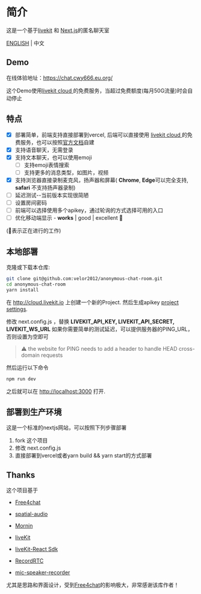 # 简介
这是一个基于[livekit](https://livekit.io/) 和 [Next.js](https://nextjs.org/)的匿名聊天室

[ENGLISH](./README.md) | 中文

## Demo

在线体验地址：<https://chat.cwy666.eu.org/>

这个Demo使用[livekit cloud ](https://cloud.livekit.io) 的免费服务，当超过免费额度(每月50G流量)时会自动停止

## 特点
- [x] 部署简单，前端支持直接部署到vercel, 后端可以直接使用  [livekit cloud ](https://cloud.livekit.io) 的免费服务，也可以按照[官方文档](https://docs.livekit.io)自建
- [x] 支持语音聊天，无需登录
- [x] 支持文本聊天，也可以使用emoji
  - [ ] 支持emoji表情搜索
  - [ ] 支持更多的消息类型，如图片，视频
- [x] 支持浏览器直接录制麦克风，扬声器和屏幕( **Chrome**, **Edge**可以完全支持,  **safari** 不支持扬声器录制)
- [ ] 延迟测试--当前版本实现很简陋
- [ ] 设置房间密码
- [ ] 前端可以选择使用多个apikey，通过轮询的方式选择可用的入口
- [ ] 优化移动端显示 - **works** | good | excellent 🚩

(🚩表示正在进行的工作)

## 本地部署

克隆或下载本仓库:

```bash
git clone git@github.com:velor2012/anonymous-chat-room.git
cd anonymous-chat-room
yarn install
```

在 <http://cloud.livekit.io> 上创建一个新的Project. 然后生成apikey [project settings](https://cloud.livekit.io/projects/p_/settings/keys).

修改 next.config.js ，替换 **LIVEKIT_API_KEY, LIVEKIT_API_SECRET, LIVEKIT_WS_URL** 如果你需要简单的测试延迟，可以提供服务器的PING_URL，否则设置为空即可

> ⚠️ the website for PING needs to add a header to handle HEAD cross-domain requests

然后运行以下命令

```bash
npm run dev
```

之后就可以在 <http://localhost:3000> 打开.

## 部署到生产环境

这是一个标准的nextjs网站，可以按照下列步骤部署
1. fork 这个项目
2. 修改 next.config.js
3. 直接部署到vercel或者yarn build && yarn start的方式部署

## Thanks

这个项目基于
 - [Free4chat](https://github.com/madawei2699/free4chat)

 - [spatial-audio](https://github.com/livekit-examples/)

 - [Mornin](https://mornin.fm/) 
 - [liveKit](https://livekit.io) 
 - [liveKit-React Sdk](https://github.com/livekit/components-js)
 - [RecordRTC](https://github.com/muaz-khan/RecordRTC)
 - [mic-speaker-recorder](https://github.com/asrul10/mic-speaker-recorder)

尤其是思路和界面设计，受到[Free4chat](https://github.com/madawei2699/free4chat)的影响极大，非常感谢该库作者！